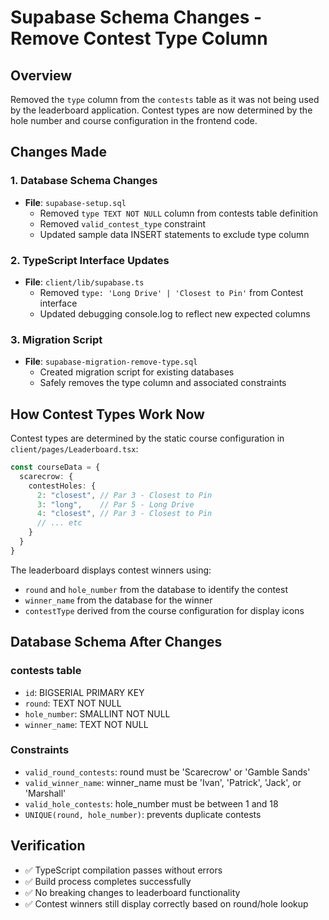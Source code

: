# Supabase Schema Changes - Remove Contest Type Column

## Overview
Removed the `type` column from the `contests` table as it was not being used by the leaderboard application. Contest types are now determined by the hole number and course configuration in the frontend code.

## Changes Made

### 1. Database Schema Changes
- **File**: `supabase-setup.sql`
  - Removed `type TEXT NOT NULL` column from contests table definition
  - Removed `valid_contest_type` constraint 
  - Updated sample data INSERT statements to exclude type column

### 2. TypeScript Interface Updates  
- **File**: `client/lib/supabase.ts`
  - Removed `type: 'Long Drive' | 'Closest to Pin'` from Contest interface
  - Updated debugging console.log to reflect new expected columns

### 3. Migration Script
- **File**: `supabase-migration-remove-type.sql`
  - Created migration script for existing databases
  - Safely removes the type column and associated constraints

## How Contest Types Work Now

Contest types are determined by the static course configuration in `client/pages/Leaderboard.tsx`:

```typescript
const courseData = {
  scarecrow: {
    contestHoles: {
      2: "closest", // Par 3 - Closest to Pin
      3: "long",    // Par 5 - Long Drive  
      4: "closest", // Par 3 - Closest to Pin
      // ... etc
    }
  }
}
```

The leaderboard displays contest winners using:
- `round` and `hole_number` from the database to identify the contest
- `winner_name` from the database for the winner
- `contestType` derived from the course configuration for display icons

## Database Schema After Changes

### contests table
- `id`: BIGSERIAL PRIMARY KEY
- `round`: TEXT NOT NULL  
- `hole_number`: SMALLINT NOT NULL
- `winner_name`: TEXT NOT NULL

### Constraints
- `valid_round_contests`: round must be 'Scarecrow' or 'Gamble Sands'
- `valid_winner_name`: winner_name must be 'Ivan', 'Patrick', 'Jack', or 'Marshall'  
- `valid_hole_contests`: hole_number must be between 1 and 18
- `UNIQUE(round, hole_number)`: prevents duplicate contests

## Verification
- ✅ TypeScript compilation passes without errors
- ✅ Build process completes successfully  
- ✅ No breaking changes to leaderboard functionality
- ✅ Contest winners still display correctly based on round/hole lookup
